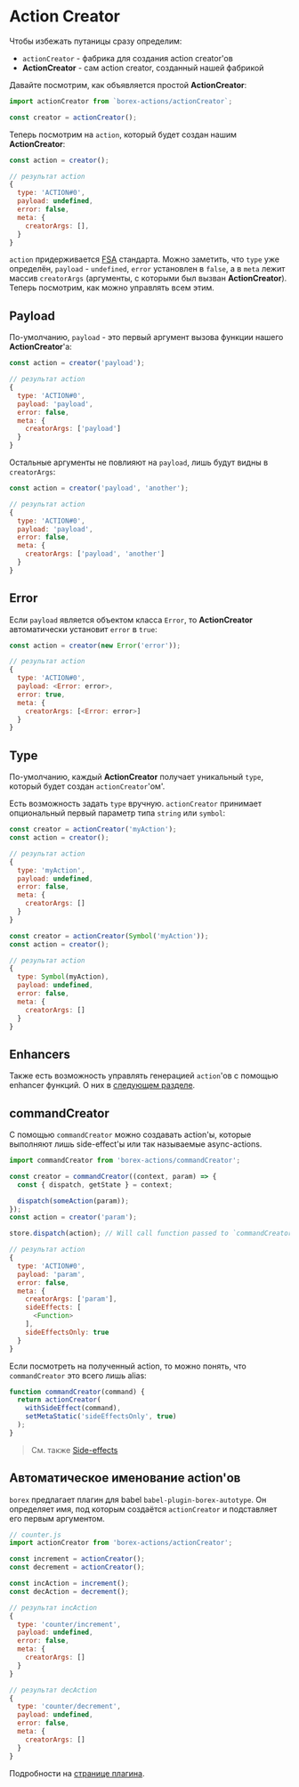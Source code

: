 # Action Creator

Чтобы избежать путаницы сразу определим:

* `actionCreator` - фабрика для создания action creator'ов
* **ActionCreator** - сам action creator, созданный нашей фабрикой

Давайте посмотрим, как объявляется простой **ActionCreator**:

```js
import actionCreator from `borex-actions/actionCreator`;

const creator = actionCreator();
```

Теперь посмотрим на `action`, который будет создан нашим **ActionCreator**:

```js
const action = creator();

// результат action
{
  type: 'ACTION#0',
  payload: undefined,
  error: false,
  meta: {
    creatorArgs: [],
  }
}
```

`action` придерживается [FSA](https://github.com/acdlite/flux-standard-action) стандарта. Можно заметить, что `type` уже определён, `payload` - `undefined`, `error` установлен в `false`, а в `meta` лежит массив `creatorArgs` (аргументы, с которыми был вызван **ActionCreator**). Теперь посмотрим, как можно управлять всем этим.

## Payload

По-умолчанию, `payload` - это первый аргумент вызова функции нашего **ActionCreator**'а:

```js
const action = creator('payload');

// результат action
{
  type: 'ACTION#0',
  payload: 'payload',
  error: false,
  meta: {
    creatorArgs: ['payload']
  }
}
```

Остальные аргументы не повлияют на `payload`, лишь будут видны в `creatorArgs`:

```js
const action = creator('payload', 'another');

// результат action
{
  type: 'ACTION#0',
  payload: 'payload',
  error: false,
  meta: {
    creatorArgs: ['payload', 'another']
  }
}
```

## Error

Если `payload` является объектом класса `Error`, то **ActionCreator** автоматически установит `error` в `true`:

```js
const action = creator(new Error('error'));

// результат action
{
  type: 'ACTION#0',
  payload: <Error: error>,
  error: true,
  meta: {
    creatorArgs: [<Error: error>]
  }
}
```

## Type

По-умолчанию, каждый **ActionCreator** получает уникальный `type`, который будет создан `actionCreator`'ом'.

Есть возможность задать `type` вручную. `actionCreator` принимает опциональный первый параметр типа `string` или `symbol`:

```js
const creator = actionCreator('myAction');
const action = creator();

// результат action
{
  type: 'myAction',
  payload: undefined,
  error: false,
  meta: {
    creatorArgs: []
  }
}
```
```js
const creator = actionCreator(Symbol('myAction'));
const action = creator();

// результат action
{
  type: Symbol(myAction),
  payload: undefined,
  error: false,
  meta: {
    creatorArgs: []
  }
}
```

## Enhancers

Также есть возможность управлять генерацией `action`'ов с помощью enhancer функций. О них в [следующем разделе](./ActionEnhancers.md).

## commandCreator

С помощью `commandCreator` можно создавать action'ы, которые выполняют лишь side-effect'ы или так называемые async-actions.

```js
import commandCreator from 'borex-actions/commandCreator';

const creator = commandCreator((context, param) => {
  const { dispatch, getState } = context;

  dispatch(someAction(param));
});
const action = creator('param');

store.dispatch(action); // Will call function passed to `commandCreator`

// результат action
{
  type: 'ACTION#0',
  payload: 'param',
  error: false,
  meta: {
    creatorArgs: ['param'],
    sideEffects: [
      <Function>
    ],
    sideEffectsOnly: true
  }
}
```

Если посмотреть на полученный action, то можно понять, что `commandCreator` это всего лишь alias:

```js
function commandCreator(command) {
  return actionCreator(
    withSideEffect(command),
    setMetaStatic('sideEffectsOnly', true)
  );
}
```

> См. также [Side-effects](./SideEffects.md)

## Автоматическое именование action'ов

`borex` предлагает плагин для babel `babel-plugin-borex-autotype`. Он определяет имя, под которым создаётся `actionCreator` и подставляет его первым аргументом.

```js
// counter.js
import actionCreator from 'borex-actions/actionCreator';

const increment = actionCreator();
const decrement = actionCreator();

const incAction = increment();
const decAction = decrement();

// результат incAction
{
  type: 'counter/increment',
  payload: undefined,
  error: false,
  meta: {
    creatorArgs: []
  }
}

// результат decAction
{
  type: 'counter/decrement',
  payload: undefined,
  error: false,
  meta: {
    creatorArgs: []
  }
}
```

Подробности на [странице плагина](/docs/BabelAutotype.md).
